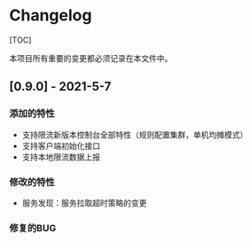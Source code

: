 # Changelog

[TOC]

本项目所有重要的变更都必须记录在本文件中。

## [0.9.0] - 2021-5-7

### 添加的特性
- 支持限流新版本控制台全部特性（规则配置集群，单机均摊模式）
- 支持客户端初始化接口
- 支持本地限流数据上报


### 修改的特性
- 服务发现：服务拉取超时策略的变更

### 修复的BUG
